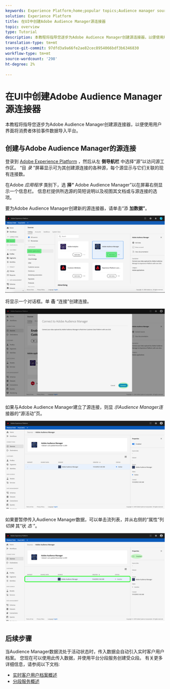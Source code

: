 ```yaml
---
keywords: Experience Platform;home;popular topics;Audience manager source connector;Audience Manager;audience manager connector
solution: Experience Platform
title: 在UI中创建Adobe Audience Manager源连接器
topic: overview
type: Tutorial
description: 本教程将指导您逐步为Adobe Audience Manager创建源连接器，以便使用用户界面将消费者体验事件数据导入平台。
translation-type: tm+mt
source-git-commit: 97dfd3a9a66fe2ae82cec8954066bdf3b6346830
workflow-type: tm+mt
source-wordcount: '298'
ht-degree: 2%

---
```



# 在UI中创建Adobe Audience Manager源连接器

本教程将指导您逐步为Adobe Audience Manager创建源连接器，以便使用用户界面将消费者体验事件数据导入平台。

## 创建与Adobe Audience Manager的源连接

登录到 [Adobe Experience Platform](https://platform.adobe.com) ，然后从左 **侧导航栏** 中选择“源”以访问源工作区。 “目 *录* ”屏幕显示可为其创建源连接的各种源，每个源显示与它们关联的现有连接数。

在Adobe *应用程序* 类别下，选 **择“** Adobe Audience Manager”以在屏幕右侧显示一个信息栏。 信息栏提供所选源的简短说明以及视图其文档或与源连接的选项。

要为Adobe Audience Manager创建新的源连接器，请单击“添 **加数据”**。

![](../../../../images/tutorials/create/aam/catalog.png)

将显示一个对话框。单 **击** “连接”创建连接。

![](../../../../images/tutorials/create/aam/connect_full.png)

如果与Adobe Audience Manager建立了源连接，则显 *示Audience Manager连* 接器的“源活动”页。

![](../../../../images/tutorials/create/aam/flow.png)

如果要暂停传入Audience Manager数据，可以单击流列表，并从右侧的“属性”列 *切换* 其“状 *态* ”。

![](../../../../images/tutorials/create/aam/flow_disable.png)

## 后续步骤

当Audience Manager数据流处于活动状态时，传入数据会自动引入实时客户用户档案。 您现在可以使用此传入数据，并使用平台分段服务创建受众段。 有关更多详细信息，请参阅以下文档:

- [实时客户用户档案概述](../../../../../profile/home.md)
- [分段服务概述](../../../../../segmentation/home.md)
